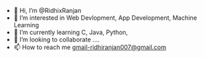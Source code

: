 - 👋 Hi, I’m @RidhixRanjan
- 👀 I’m interested in Web Devlopment, App Development, Machine Learning
- 🌱 I’m currently learning C, Java, Python,
- 💞️ I’m looking to collaborate ....
- 📫 How to reach me gmail-ridhiranjan007@gmail.com

<!---
RidhixRanjan/RidhixRanjan is a ✨ special ✨ repository because its `README.md` (this file) appears on your GitHub profile.
You can click the Preview link to take a look at your changes.
--->
